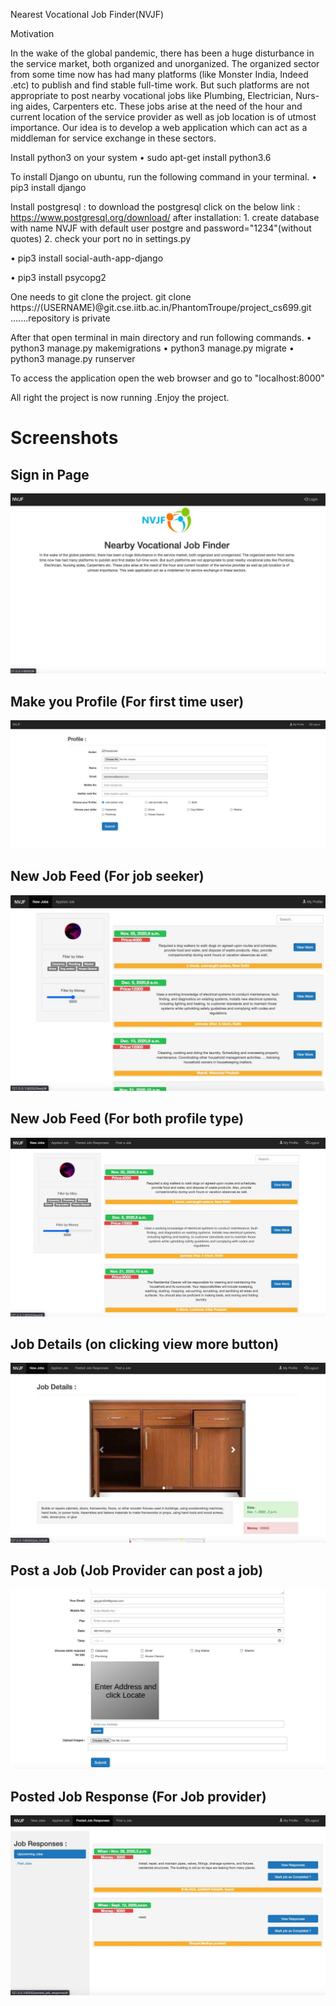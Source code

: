 Nearest Vocational Job Finder(NVJF)


Motivation

In the wake of the global pandemic, there has been a huge disturbance in the service market, both organized and unorganized. The organized sector from some time now has had many platforms (like Monster India, Indeed .etc) to publish and find stable full-time work. But such platforms are not appropriate to post nearby vocational jobs like Plumbing, Electrician, Nurs- ing aides, Carpenters etc. These jobs arise at the need of the hour and current location of the service provider as well as job location is of utmost importance. Our idea is to develop a web application which can act as a middleman for service exchange in these sectors.




Install python3 on your system
• sudo apt-get install python3.6

To install Django on ubuntu, run the following command in your terminal.
• pip3 install django

Install postgresql :
	to download the postgresql click on the below link :
	https://www.postgresql.org/download/
	after installation:
	1. create database with name NVJF with default user postgre and password="1234"(without quotes)
	2. check your port no in settings.py

• pip3 install social-auth-app-django

• pip3 install psycopg2

One needs to git clone the project. 
git clone https://(USERNAME)@git.cse.iitb.ac.in/PhantomTroupe/project_cs699.git			.......repository is private

After that open terminal in main
directory and run following commands.
• python3 manage.py makemigrations
• python3 manage.py migrate
• python3 manage.py runserver 

To access the application open the web browser and go to "localhost:8000"

All right the project is now running .Enjoy the project.

# Screenshots
## Sign in Page
![alt text](/Documentation/Screenshots/1.png)

## Make you Profile (For first time user)
![alt text](/Documentation/Screenshots/2.png)

## New Job Feed (For job seeker)
![alt text](/Documentation/Screenshots/3.png)

## New Job Feed (For both profile type)
![alt text](/Documentation/Screenshots/4.png)

## Job Details (on clicking view more button)
![alt text](/Documentation/Screenshots/5.png)

## Post a Job (Job Provider can post a job)
![alt text](/Documentation/Screenshots/6.png)

## Posted Job Response (For Job provider)
![alt text](/Documentation/Screenshots/7.png)



